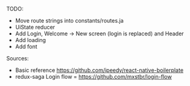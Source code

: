 TODO:

 * Move route strings into constants/routes.ja
 * UiState reducer
 * Add Login, Welcome -> New screen (login is replaced) and Header
 * Add loading
 * Add font

Sources:

 * Basic reference https://github.com/ipeedy/react-native-boilerplate
 * redux-saga Login flow = https://github.com/mxstbr/login-flow
 